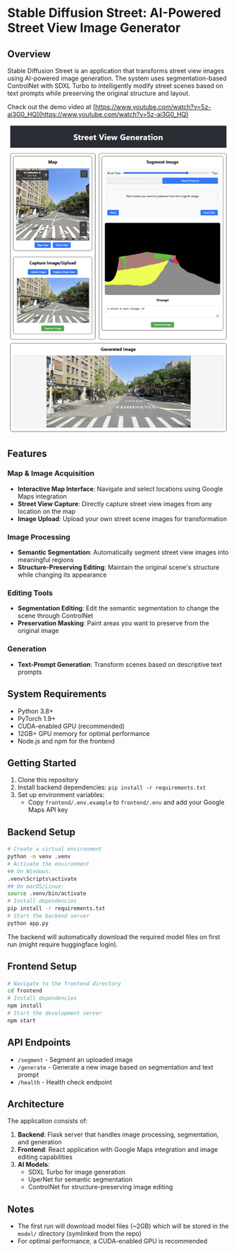 # Stable Diffusion Street: AI-Powered Street View Image Generator

## Overview

Stable Diffusion Street is an application that transforms street view images using AI-powered image generation. The system uses segmentation-based ControlNet with SDXL Turbo to intelligently modify street scenes based on text prompts while preserving the original structure and layout.

Check out the demo video at [https://www.youtube.com/watch?v=5z-ai3G0_HQ](https://www.youtube.com/watch?v=5z-ai3G0_HQ)

![Screenshot](.readme/stable-diffusion-street.png)

## Features

### Map & Image Acquisition

-   **Interactive Map Interface**: Navigate and select locations using Google Maps integration
-   **Street View Capture**: Directly capture street view images from any location on the map
-   **Image Upload**: Upload your own street scene images for transformation

### Image Processing

-   **Semantic Segmentation**: Automatically segment street view images into meaningful regions
-   **Structure-Preserving Editing**: Maintain the original scene's structure while changing its appearance

### Editing Tools

-   **Segmentation Editing**: Edit the semantic segmentation to change the scene through ControlNet
-   **Preservation Masking**: Paint areas you want to preserve from the original image

### Generation

-   **Text-Prompt Generation**: Transform scenes based on descriptive text prompts

## System Requirements

-   Python 3.8+
-   PyTorch 1.9+
-   CUDA-enabled GPU (recommended)
-   12GB+ GPU memory for optimal performance
-   Node.js and npm for the frontend

## Getting Started

1. Clone this repository
2. Install backend dependencies: `pip install -r requirements.txt`
3. Set up environment variables:
    - Copy `frontend/.env.example` to `frontend/.env` and add your Google Maps API key

## Backend Setup

```bash
# Create a virtual environment
python -m venv .venv
# Activate the environment
## On Windows:
.venv\Scripts\activate
## On macOS/Linux:
source .venv/bin/activate
# Install dependencies
pip install -r requirements.txt
# Start the backend server
python app.py
```

The backend will automatically download the required model files on first run (might require huggingface login).

## Frontend Setup

```bash
# Navigate to the frontend directory
cd frontend
# Install dependencies
npm install
# Start the development server
npm start
```

## API Endpoints

-   `/segment` - Segment an uploaded image
-   `/generate` - Generate a new image based on segmentation and text prompt
-   `/health` - Health check endpoint

## Architecture

The application consists of:

1. **Backend**: Flask server that handles image processing, segmentation, and generation
2. **Frontend**: React application with Google Maps integration and image editing capabilities
3. **AI Models**:
    - SDXL Turbo for image generation
    - UperNet for semantic segmentation
    - ControlNet for structure-preserving image editing

## Notes

-   The first run will download model files (~2GB) which will be stored in the `model/` directory (symlinked from the repo)
-   For optimal performance, a CUDA-enabled GPU is recommended
